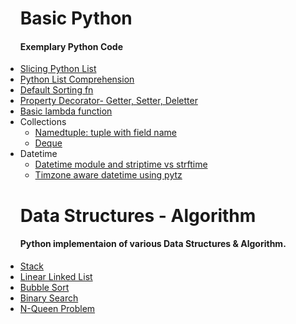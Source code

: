 <ul>
    <h1> Basic Python</h1>
    <h4>Exemplary Python Code</h4>
    <li>
        <a href = "https://github.com/ishubhoshaha/Exploring-Python/blob/master/List_Slicing.py">Slicing Python List</a>
    </li>
    <li>
        <a href = "https://github.com/ishubhoshaha/Exploring-Python/blob/master/List_Comprehension.py">Python List Comprehension</a>
    </li>
    <li>
        <a href = "https://github.com/ishubhoshaha/Exploring-Python/blob/master/Sorting_List.py">Default Sorting fn</a>
    </li>    
    <li>
        <a href = "https://github.com/ishubhoshaha/Exploring-Python/blob/master/Property_Decorator.py">Property Decorator- Getter, Setter, Deletter</a>
    </li>
    <li>
        <a href = "https://github.com/ishubhoshaha/Exploring-Python/blob/master/lambda_fn.py">Basic lambda function</a>
    </li>
    <li>Collections
        <ul>
            <li>
                <a href = "https://github.com/ishubhoshaha/Exploring-Python/blob/master/namedtuple.py">Namedtuple: tuple with field name</a>
            </li>
            <li>
                <a href = "https://github.com/ishubhoshaha/Exploring-Python/blob/master/deque.py">Deque</a>
            </li>
        </ul>
    </li>
		<li>Datetime
        <ul>
            <li>
								<a href = "https://github.com/ishubhoshaha/Exploring-Python/blob/master/datetime.py">Datetime module and striptime vs strftime</a>
            </li>
            <li>
                <a href = "https://github.com/ishubhoshaha/Exploring-Python/blob/master/using_pytz.py">Timzone aware datetime using pytz</a>
            </li>
        </ul>
    </li>
</ul>
<ul>
    <h1> Data Structures - Algorithm</h1>
    <h4>Python implementaion of various Data Structures & Algorithm.</h4>
    <li>
        <a href = "https://github.com/shubhodotcse/Exploring-Python/blob/master/stack.py">Stack</a>
    </li>
    <li>
        <a href = "https://github.com/shubhodotcse/Exploring-Python/blob/master/linkedlist.py">Linear Linked List</a>
    </li>
    <li>
        <a href = "https://github.com/shubhodotcse/Data-Structures-Algorithm-in-Python/blob/master/bubblesort.py">Bubble Sort</a>
    </li>
    <li>
        <a href = "https://github.com/shubhodotcse/Exploring-Python/blob/master/Binary%20Search.py">Binary Search</a>
    </li>
    <li>
        <a href = "https://github.com/shubhodotcse/Exploring-Python/blob/master/nqueen.py">N-Queen Problem</a>
    </li>
</ul>
